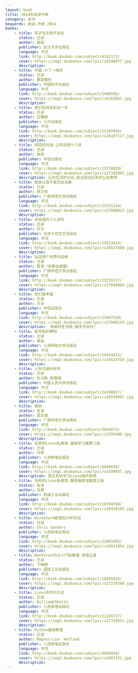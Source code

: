```yaml
---
layout: book
title: 2014年阅读书单
category: 读书
keywords: 阅读,书单,2014
books:
    - title: 天才在左疯子在右
      status: 已读
      author: 高铭
      publisher: 武汉大学出版社
      language: 中文
      link: http://book.douban.com/subject/4242172/
      cover: https://img1.doubanio.com/lpic/s6340977.jpg
      description:
    - title: 中国-少了一味药
      status: 已读
      author: 慕容雪村
      publisher: 中国和平出版社
      language: 中文
      link: http://book.douban.com/subject/5400595/
      cover: https://img3.doubanio.com/lpic/s6262061.jpg
      description:
    - title: 我们如何走到这一步
      status: 已读
      author: 庄雅婷
      publisher: 九州出版社
      language: 中文
      link: http://book.douban.com/subject/23197834/
      cover: https://img1.doubanio.com/lpic/s26167117.jpg
      description:
    - title: 明亮的对话-公共说理十八讲
      status: 已读
      author: 徐贲
      publisher: 中信出版社
      language: 中文
      link: http://book.douban.com/subject/25778829/
      cover: https://img3.doubanio.com/lpic/s27165092.jpg
      description: 公共生活的讨论,民主政治应有的公民素养
    - title: 我承认我不曾历经沧桑
      status: 已读
      author: 蒋方舟
      publisher: 广西师范大学出版社
      language: 中文
      link: http://book.douban.com/subject/25741244/
      cover: https://img3.doubanio.com/lpic/s27080623.jpg
      description:
    - title: 涂自强的个人悲伤
      status: 已读
      author: 方方
      publisher: 北京十月文艺出版社
      language: 中文
      link: http://book.douban.com/subject/24533414/
      cover: https://img1.doubanio.com/lpic/s26537689.jpg
      description:
    - title: 站在两个世界的边缘
      status: 已读
      author: 程浩（伯爵在城堡）
      publisher: 广西师范大学出版社
      language: 中文
      link: http://book.douban.com/subject/25735727/
      cover: https://img3.doubanio.com/lpic/s27066060.jpg
      description:
    - title: 他们最幸福
      status: 已读
      author: 大冰
      publisher: 中信出版社
      language: 中文
      link: http://book.douban.com/subject/25697520/
      cover: https://img1.doubanio.com/lpic/s27006129.jpg
      description:  简单的生活呀,触手可及吗?
    - title: 趁年轻折腾吧
      status: 已读
      author: 袁岳
      publisher: 上海财经大学出版社
      language: 中文
      link: http://book.douban.com/subject/20434432/
      cover: https://img3.doubanio.com/lpic/s24524756.jpg
      description:
    - title: 人际沟通分析学
      status: 已读
      author: 托马斯-欧嘉瑞
      publisher: 中国人民大学出版社
      language: 中文
      link: http://book.douban.com/subject/24298017/
      cover: https://img1.doubanio.com/lpic/s26558667.jpg
      description:
    - title: 我执
      status: 在读
      author: 梁文道
      publisher: 广西师范大学出版社
      language: 中文
      link: http://book.douban.com/subject/3642673/
      cover: https://img1.doubanio.com/lpic/s3705488.jpg
      description:
    - title: 鸟哥的Linux私房菜-基础学习篇第三版
      status: 已读
      author: 鸟哥
      publisher: 人民邮电出版社
      language: 中文
      link: http://book.douban.com/subject/4889838/
      cover: https://img1.doubanio.com/lpic/s4399937.jpg
      description: 真正系统学习Linux操作系统
    - title: 鸟哥的Linux私房菜-服务器架设篇第三版
      status: 在读
      author: 鸟哥
      publisher: 机械工业出版社
      language: 中文
      link: http://book.douban.com/subject/10794788/
      cover: https://img3.doubanio.com/lpic/s10328185.jpg
      description:
    - title: Wireshark数据包分析实战
      status: 已读
      author: Chris Sanders
      publisher: 人民邮电出版社
      language: 中文
      link: http://book.douban.com/subject/21691692/
      cover: https://img3.doubanio.com/lpic/s26011054.jpg
      description:
    - title: Backtrack5从入门到精通-渗透之道
      status: 已读
      author: 卞峥嵘
      publisher: 国防工业出版社
      language: 中文
      link: http://book.douban.com/subject/10565816/
      cover: https://img1.doubanio.com/lpic/s27278388.jpg
      description:
    - title: Linux命令行大全
      status: 已读
      author: WilliamEShotts
      publisher: 人民邮电出版社
      language: 中文
      link: http://book.douban.com/subject/22226727/
      cover: https://img3.doubanio.com/lpic/s27318531.jpg
      description:
    - title: Python基础教程
      status: 已读
      author: Magnus-Lie- Hetland
      publisher: 人民邮电出版社
      language: 中文
      link: http://book.douban.com/subject/4866934/
      cover: https://img3.doubanio.com/lpic/s4387251.jpg
      description:
---
```

